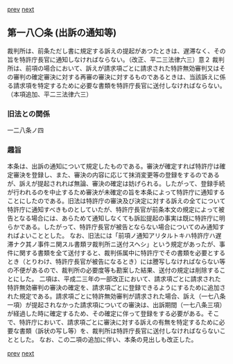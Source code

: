 [prev](/specific/markdowns/特許法/245_Mp-Ch_8-At_179.md)
[next](/specific/markdowns/特許法/247_Mp-Ch_8-At_180_2.md)
## 第一八〇条 (出訴の通知等)
裁判所は、前条ただし書に規定する訴えの提起があつたときは、遅滞なく、その旨を特許庁長官に通知しなければならない。（改正、平二三法律六三）意２ 裁判所は、前項の場合において、訴えが請求項ごとに請求された特許無効審判又はその審判の確定審決に対する再審の審決に対するものであるときは、当該訴えに係る請求項を特定するために必要な書類を特許庁長官に送付しなければならない。（本項追加、平二三法律六三）

### 旧法との関係
一二八条ノ四

### 趣旨
本条は、出訴の通知について規定したものである。審決が確定すれば特許庁は確定審決を登録し、また、審決の内容に応じて抹消変更等の登録をするのであるが、訴えが提起されれば無論、審決の確定は妨げられる。したがって、登録手続が行われるのを中止するため審決が未確定の旨を本条によって特許庁に通知することにしたのである。旧法は特許庁の審決及び決定に対する訴えの全てについて特許庁に通知すべきものとしていたが、特許庁長官が前条本文の規定によって被告となる場合には、あらためて通知しなくても訴訟提起の事実は既に特許庁に明らかである。したがって、特許庁長官が被告とならない場合についてのみ通知すればよいこととした。
なお、旧法には「前項ノ通知アリタルトキハ特許庁ハ遅滞ナク其ノ事件ニ関スル書類ヲ裁判所ニ送付スヘシ」という規定があったが、事件に関する書類を全て送付すると、裁判係属中に特許庁でその書類を必要とするとき（とりわけ、特許庁長官が被告になるとき）には謄写しなければならない等の不便があるので、裁判所の必要度等も勘案した結果、送付の規定は削除することにした。
二項は、平成二三年の一部改正において、請求項ごとに請求された特許無効審判の審決の確定を、請求項ごとに登録できるようにするために追加された規定である。請求項ごとに特許無効審判が請求された場合、訴え（一七八条一項）が提起されなかった請求項についての審決は、出訴期間（一七八条三項）が経過した時に確定するため、その確定に伴って登録をする必要がある。そこで、特許庁において、請求項ごとに審決に対する訴えの有無を特定するために必要な書類（訴状の写し等）を、裁判所は特許庁長官に送付しなければならないこととした。
なお、この二項の追加に伴い、本条の見出しも改正した。

[prev](/specific/markdowns/特許法/245_Mp-Ch_8-At_179.md)
[next](/specific/markdowns/特許法/247_Mp-Ch_8-At_180_2.md)